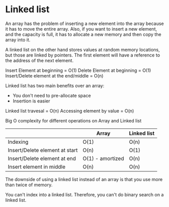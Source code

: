 # Linked list

An array has the problem of inserting a new element into the array because 
it has to move the entire array. Also, if you want to insert a new element,
and the capacity is full, it has to allocate a new memory and then copy the
array into it.

A linked list on the other hand stores values at random memory locations, but those
are linked by pointers. The first element will have a reference to the address of the 
next element.

Insert Element at beginning = O(1)
Delete Element at beginning = O(1)
Insert/Delete element at the end/middle = O(n)

Linked list has two main benefits over an array:

- You don't need to pre-allocate space
- Insertion is easier

Linked list travesal = O(n)
Accessing element by value = O(n)

Big O complexity for different operations on Array and Linked list

| | Array | Linked list|
|--| ------| ----------|
| Indexing | O(1) | O(n) |
| Insert/Delete element at start | O(n) | O(1) |
| Insert/Delete element at end | O(1) - amortized | O(n) |
| Insert element in middle | O(n) | O(n) |

The downside of using a linked list instead of an array is that you use more than twice
of memory.

You can't index into a linked list. Therefore, you can't do binary search on a linked list.
